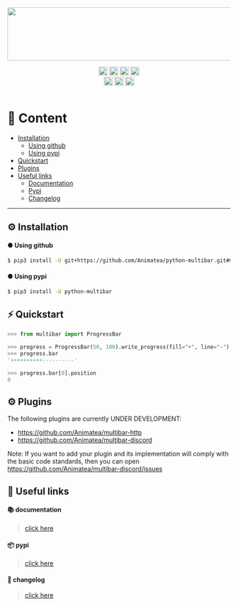 
<div align="center">
    <a href="https://media.giphy.com/media/Inc6xnOHET6BNOeCfk/giphy.gif?cid=790b761165e4f51105f552cf120a6046e5a4037f28a994ef&rid=giphy.gif&ct=g"><img height="120" width="1920" alt="" src="https://media.giphy.com/media/Inc6xnOHET6BNOeCfk/giphy.gif?cid=790b761165e4f51105f552cf120a6046e5a4037f28a994ef&rid=giphy.gif&ct=g"></a>

<a href="https://github.com/psf/black"><img height="20" alt="Black" src="https://img.shields.io/badge/code%20style-black-000000.svg"></a>
<a href="https://pycqa.github.io/isort/"><img height="20" alt="Isort" src="https://img.shields.io/badge/%20imports-isort-%231674b1?style=flat&labelColor=ef8336"></a>
<a href="https://pypi.org/project/python-multibar/"><img height="20" alt="Pypi" src="https://img.shields.io/pypi/v/python-multibar"></a>
<a href="https://circleci.com/gh/Animatea/python-multibar/tree/main"><img height="20" alt="Circle CI" src="https://circleci.com/gh/Animatea/python-multibar/tree/main.svg?style=svg"></a>
<br>
<a href="https://pypi.org/project/python-multibar/"><img height="20" alt="Flake8" src="https://img.shields.io/badge/flake8-checked-blue.svg"></a>
<a href="https://pypi.org/project/mypy/"><img height="20" alt="Mypy badge" src="http://www.mypy-lang.org/static/mypy_badge.svg"></a>
<a href="https://pypi.org/project/python-multibar/"><img height="20" alt="Versions" src="https://img.shields.io/pypi/pyversions/python-multibar"></a>

</div>
<div align="center">
    <a href="https://discord.com/invite/KKUFRZCt4f"><img src="https://discordapp.com/api/guilds/744099317836677161/widget.png?style=banner2" alt="" /></a>
</div>

# 👋 Content
- [Installation](#-installation)
    - [Using github](#-using-github)
    - [Using pypi](#-using-pypi)
- [Quickstart](#-quickstart)
- [Plugins](#-plugins)
- [Useful links](#-useful-links)
  - [Documentation](#-documentation)
  - [Pypi](#-pypi)
  - [Changelog](#-changelog)

----------------------------------------

## ⚙️ Installation
#### ● Using github
```bash
$ pip3 install -U git+https://github.com/Animatea/python-multibar.git#main
```
#### ● Using pypi
```bash
$ pip3 install -U python-multibar
```

## ⚡️ Quickstart
```py
>>> from multibar import ProgressBar

>>> progress = ProgressBar(50, 100).write_progress(fill="+", line="-")
>>> progress.bar
'++++++++++----------'

>>> progress.bar[0].position
0
```

## ⚙️ Plugins
The following plugins are currently UNDER DEVELOPMENT:
- https://github.com/Animatea/multibar-http
- https://github.com/Animatea/multibar-discord

Note:
If you want to add your plugin and its implementation will comply with the basic code standards, then you can open https://github.com/Animatea/multibar-discord/issues

## 🔗 Useful links
#### 📚 documentation
> [click here](https://animatea.github.io/python-multibar/)
#### 📦 pypi
> [click here](https://pypi.org/project/python-multibar/)
#### 📂 changelog
> [click here](https://github.com/Animatea/python-multibar/CHANGELOG.md)
